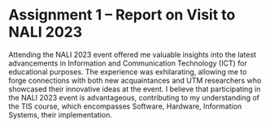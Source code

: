 # Assignment 1 – Report on Visit to NALI 2023
 Attending the NALI 2023 event offered me valuable insights into the latest advancements in Information and Communication Technology (ICT) for educational purposes. The experience was exhilarating, allowing me to forge connections with both new acquaintances and UTM researchers who showcased their innovative ideas at the event. I believe that participating in the NALI 2023 event is advantageous, contributing to my understanding of the TIS course, which encompasses Software, Hardware, Information Systems, their implementation. 

